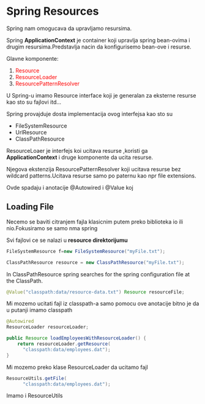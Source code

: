 # Spring Resources

Spring nam omogucava da upravljamo resursima.

Spring **ApplicationContext** je container koji upravlja spring bean-ovima i drugim resursima.Predstavlja nacin da konfigurisemo bean-ove i resurse.

Glavne komponente:

1. <span style="color:red">Resource</span>
2. <span style="color:red">ResourceLoader</span>
3. <span style="color:red">ResourcePatternResolver </span>

U Spring-u imamo Resource interface koji je generalan za eksterne resurse kao sto su fajlovi itd...

Spring provajduje dosta implementacija ovog interfejsa kao sto su

- FileSystemResource
- UrlResource
- ClassPathResource

ResourceLoaer je interfejs koi ucitava resurse ,koristi ga **ApplicationContext** i druge komponente da ucita resurse.

Njegova ekstenzija ResourcePatternResolver koji ucitava resurse bez wildcard patterns.Ucitava resurse samo po paternu kao npr file extensions.

Ovde spadaju i anotacije @Autowired i @Value koj

## Loading File 

Necemo se baviti citranjem fajla klasicnim putem preko biblioteka io ili nio.Fokusiramo se samo nma spring

Svi fajlovi ce se nalazi u **resource direktorijumu**

```java
FileSystemResource f=new FileSystemResource("myFile.txt");
```

```java
ClassPathResource resource = new ClassPathResource("myFile.txt");
```

In ClassPathResource spring searches for the spring configuration file at the ClassPath.



```java
@Value("classpath:data/resource-data.txt") Resource resourceFile;
```

Mi mozemo ucitati fajl iz classpath-a samo pomocu ove anotacije bitno je da u putanji imamo classpath

```java
@Autowired
ResourceLoader resourceLoader;

public Resource loadEmployeesWithResourceLoader() {
    return resourceLoader.getResource(
      "classpath:data/employees.dat");
}
```

Mi mozemo preko klase ResourceLoader da ucitamo fajl

```java
ResourceUtils.getFile(
      "classpath:data/employees.dat");
```

Imamo i ResourceUtils